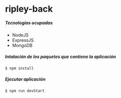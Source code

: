 # ripley-back

##### Tecnologías ocupadas
- NodeJS
- ExpressJS
- MongoDB

##### Intalación de los paquetes que contiene la aplicación
`$ npm install`

##### Ejecutar aplicación
`$ npm run devStart`

